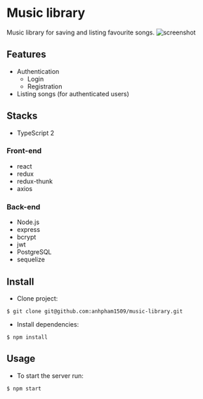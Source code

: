 # Music library
Music library for saving and listing favourite songs.
![screenshot](https://i.imgur.com/PAlN1Y2.jpg)


## Features
- Authentication
    - Login
    - Registration
- Listing songs (for authenticated users)

## Stacks
- TypeScript 2

### Front-end
- react
- redux
- redux-thunk
- axios

### Back-end
- Node.js
- express
- bcrypt
- jwt
- PostgreSQL
- sequelize

## Install
- Clone project:

`$ git clone git@github.com:anhpham1509/music-library.git`

- Install dependencies:

`$ npm install`

## Usage

- To start the server run:

`$ npm start`

